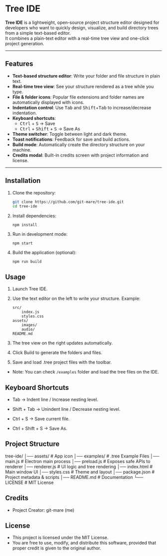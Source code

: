 # Tree IDE

**Tree IDE** is a lightweight, open-source project structure editor designed for developers who want to quickly design, visualize, and build directory trees from a simple text-based editor.  
It combines a plain-text editor with a real-time tree view and one-click project generation.

---

## Features

- **Text-based structure editor**: Write your folder and file structure in plain text.
- **Real-time tree view**: See your structure rendered as a tree while you type.
- **File & folder icons**: Popular file extensions and folder names are automatically displayed with icons.
- **Indentation control**: Use <kbd>Tab</kbd> and <kbd>Shift</kbd>+<kbd>Tab</kbd> to increase/decrease indentation.
- **Keyboard shortcuts**:
  - <kbd>Ctrl</kbd> + <kbd>S</kbd> → Save
  - <kbd>Ctrl</kbd> + <kbd>Shift</kbd> + <kbd>S</kbd> → Save As
- **Theme switcher**: Toggle between light and dark theme.
- **Toast notifications**: Feedback for save and build actions.
- **Build mode**: Automatically create the directory structure on your machine.
- **Credits modal**: Built-in credits screen with project information and license.

---

## Installation

1. Clone the repository:
   ```bash
   git clone https://github.com/git-mare/tree-ide.git
   cd tree-ide
   ```

2. Install dependencies:
    ```
    npm install
    ```

3. Run in development mode:
    ```
    npm start
    ```

4. Build the application (optional):
    ```
    npm run build
    ```

## Usage
1. Launch Tree IDE.
2. Use the text editor on the left to write your structure.
    Example:
    ```
    src/
        index.js
        styles.css
    assets/
        images/
        audio/
    README.md
    ```
3. The tree view on the right updates automatically.

4. Click Build to generate the folders and files.

5. Save and load .tree project files with the toolbar.

- Note: You can check `/examples` folder and load the tree files on the IDE. 

## Keyboard Shortcuts
- Tab → Indent line / Increase nesting level.

- Shift + Tab → Unindent line / Decrease nesting level.

- Ctrl + S → Save current file.

- Ctrl + Shift + S → Save As.

## Project Structure
tree-ide/
│── assets/           # App icon
│── examples/         # .tree Example Files 
│── main.js           # Electron main process
│── preload.js        # Exposes safe APIs to renderer
│── renderer.js       # UI logic and tree rendering
│── index.html        # Main window UI
│── styles.css        # Theme and layout
│── package.json      # Project metadata & scripts
│── README.md         # Documentation
└── LICENSE           # MIT License

## Credits
- Project Creator: git-mare (me)

## License
- This project is licensed under the MIT License.
- You are free to use, modify, and distribute this software, provided that proper credit is given to the original author.